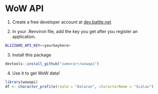# WoW API

1. Create a free developer account at [dev.battle.net](https://dev.battle.net/)

2. In your .Renviron file, add the key you get after you register an application.

```sh
BLIZZARD_API_KEY=<yourkeyhere>
```
3. Install this package

```R
devtools::install_github("zamorarr/wowapi")
```

4. Use it to get WoW data!

```R
library(wowapi)
df <- character_profile(realm = "Dalaran", characterName = "Scalax")
```
